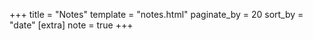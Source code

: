 +++
title = "Notes"
template = "notes.html"
paginate_by = 20
sort_by = "date"
[extra]
note = true
+++
